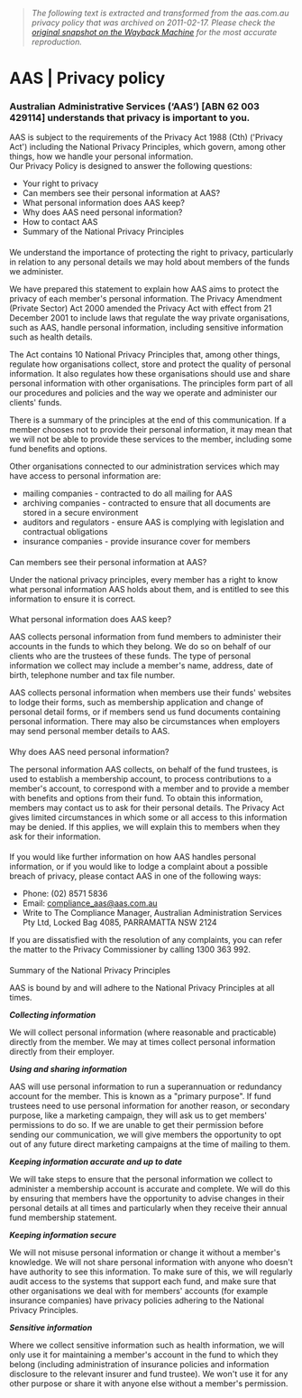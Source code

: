 > *The following text is extracted and transformed from the aas.com.au privacy policy that was archived on 2011-02-17. Please check the [original snapshot on the Wayback Machine](https://web.archive.org/web/20110217000232id_/http%3A//www.aas.com.au/public/Footer/Privacy-Policy.html) for the most accurate reproduction.*

# AAS | Privacy policy

### Australian Administrative Services (‘AAS’) [ABN 62 003 429114] understands that privacy is important to you.

AAS is subject to the requirements of the Privacy Act 1988 (Cth) ('Privacy Act') including the National Privacy Principles, which govern, among other things, how we handle your personal information.  
Our Privacy Policy is designed to answer the following questions: 

  * Your right to privacy 
  * Can members see their personal information at AAS?
  * What personal information does AAS keep?
  * Why does AAS need personal information?
  * How to contact AAS
  * Summary of the National Privacy Principles



#### 

We understand the importance of protecting the right to privacy, particularly in relation to any personal details we may hold about members of the funds we administer.

We have prepared this statement to explain how AAS aims to protect the privacy of each member's personal information. The Privacy Amendment (Private Sector) Act 2000 amended the Privacy Act with effect from 21 December 2001 to include laws that regulate the way private organisations, such as AAS, handle personal information, including sensitive information such as health details.

The Act contains 10 National Privacy Principles that, among other things, regulate how organisations collect, store and protect the quality of personal information. It also regulates how these organisations should use and share personal information with other organisations. The principles form part of all our procedures and policies and the way we operate and administer our clients' funds.

There is a summary of the principles at the end of this communication. If a member chooses not to provide their personal information, it may mean that we will not be able to provide these services to the member, including some fund benefits and options.

Other organisations connected to our administration services which may have access to personal information are:

  * mailing companies - contracted to do all mailing for AAS 
  * archiving companies - contracted to ensure that all documents are stored in a secure environment 
  * auditors and regulators - ensure AAS is complying with legislation and contractual obligations 
  * insurance companies - provide insurance cover for members 

  


#### 

Can members see their personal information at AAS?

Under the national privacy principles, every member has a right to know what personal information AAS holds about them, and is entitled to see this information to ensure it is correct.

#### 

What personal information does AAS keep?

AAS collects personal information from fund members to administer their accounts in the funds to which they belong. We do so on behalf of our clients who are the trustees of these funds. The type of personal information we collect may include a member's name, address, date of birth, telephone number and tax file number.

AAS collects personal information when members use their funds' websites to lodge their forms, such as membership application and change of personal detail forms, or if members send us fund documents containing personal information. There may also be circumstances when employers may send personal member details to AAS.

#### 

Why does AAS need personal information?

The personal information AAS collects, on behalf of the fund trustees, is used to establish a membership account, to process contributions to a member's account, to correspond with a member and to provide a member with benefits and options from their fund. To obtain this information, members may contact us to ask for their personal details. The Privacy Act gives limited circumstances in which some or all access to this information may be denied. If this applies, we will explain this to members when they ask for their information.

#### 

If you would like further information on how AAS handles personal information, or if you would like to lodge a complaint about a possible breach of privacy, please contact AAS in one of the following ways: 

  * Phone: (02) 8571 5836 
  * Email: compliance_aas@aas.com.au 
  * Write to The Compliance Manager, Australian Administration Services Pty Ltd, Locked Bag 4085, PARRAMATTA NSW 2124 



If you are dissatisfied with the resolution of any complaints, you can refer the matter to the Privacy Commissioner by calling 1300 363 992.

#### 

Summary of the National Privacy Principles

AAS is bound by and will adhere to the National Privacy Principles at all times.

_**Collecting information**_

We will collect personal information (where reasonable and practicable) directly from the member. We may at times collect personal information directly from their employer.

_**Using and sharing information**_

AAS will use personal information to run a superannuation or redundancy account for the member. This is known as a "primary purpose". If fund trustees need to use personal information for another reason, or secondary purpose, like a marketing campaign, they will ask us to get members' permissions to do so. If we are unable to get their permission before sending our communication, we will give members the opportunity to opt out of any future direct marketing campaigns at the time of mailing to them.

**_Keeping information accurate and up to date_**

We will take steps to ensure that the personal information we collect to administer a membership account is accurate and complete. We will do this by ensuring that members have the opportunity to advise changes in their personal details at all times and particularly when they receive their annual fund membership statement.

_**Keeping information secure**_

We will not misuse personal information or change it without a member's knowledge. We will not share personal information with anyone who doesn't have authority to see this information. To make sure of this, we will regularly audit access to the systems that support each fund, and make sure that other organisations we deal with for members' accounts (for example insurance companies) have privacy policies adhering to the National Privacy Principles.

_**Sensitive information**_

Where we collect sensitive information such as health information, we will only use it for maintaining a member's account in the fund to which they belong (including administration of insurance policies and information disclosure to the relevant insurer and fund trustee). We won't use it for any other purpose or share it with anyone else without a member's permission.

  

